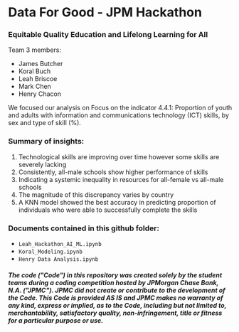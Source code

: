 # Data For Good - JPM Hackathon 
### Equitable Quality Education and Lifelong Learning for All


Team 3 members:
- James Butcher
- Koral Buch
- Leah Briscoe
- Mark Chen
- Henry Chacon

We focused our analysis on Focus on the indicator 4.4.1: Proportion of youth and adults with information and communications technology (ICT) skills, by sex and type of skill (%).

### Summary of insights:

1. Technological skills are improving over time however some skills are severely lacking
2. Consistently, all-male schools show higher performance of skills 
3. Indicating a systemic inequality in resources for all-female vs all-male schools 
4. The magnitude of this discrepancy varies by country 
5. A KNN model showed the best accuracy in predicting proportion of individuals who were able to successfully complete the skills

### Documents contained in this github folder:
- `Leah_Hackathon_AI_ML.ipynb`
- `Koral_Modeling.ipynb`
- `Henry Data Analysis.ipynb`


##### The code ("Code") in this repository was created solely by the student teams during a coding competition hosted by JPMorgan Chase Bank, N.A. ("JPMC").						JPMC did not create or contribute to the development of the Code.  This Code is provided AS IS and JPMC makes no warranty of any kind, express or implied, as to the Code,						including but not limited to, merchantability, satisfactory quality, non-infringement, title or fitness for a particular purpose or use.